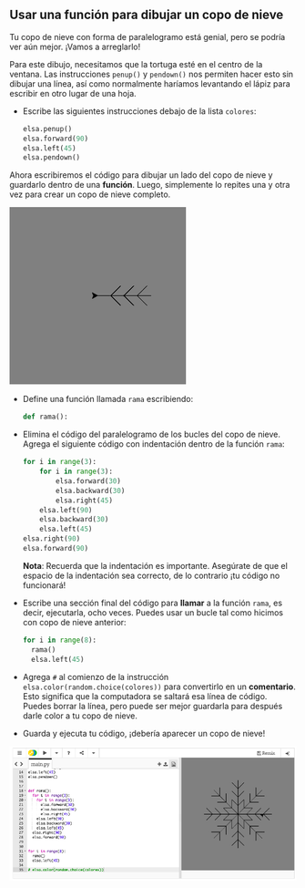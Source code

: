 ## Usar una función para dibujar un copo de nieve

Tu copo de nieve con forma de paralelogramo está genial, pero se podría ver aún mejor. ¡Vamos a arreglarlo!

Para este dibujo, necesitamos que la tortuga esté en el centro de la ventana. Las instrucciones `penup()` y `pendown()` nos permiten hacer esto sin dibujar una línea, así como normalmente haríamos levantando el lápiz para escribir en otro lugar de una hoja.

- Escribe las siguientes instrucciones debajo de la lista `colores`:
    
    ```python
    elsa.penup()
    elsa.forward(90)
    elsa.left(45)
    elsa.pendown()
    ```

Ahora escribiremos el código para dibujar un lado del copo de nieve y guardarlo dentro de una **función**. Luego, simplemente lo repites una y otra vez para crear un copo de nieve completo.

![rama](images/branch.PNG)

- Define una función llamada `rama` escribiendo:
    
    ```python
    def rama():
    ```

- Elimina el código del paralelogramo de los bucles del copo de nieve. Agrega el siguiente código con indentación dentro de la función `rama`:
    
    ```python
    for i in range(3):
        for i in range(3):
            elsa.forward(30)
            elsa.backward(30)
            elsa.right(45)
        elsa.left(90)
        elsa.backward(30)
        elsa.left(45)
    elsa.right(90)
    elsa.forward(90)
    ```
    
    **Nota**: Recuerda que la indentación es importante. Asegúrate de que el espacio de la indentación sea correcto, de lo contrario ¡tu código no funcionará!

- Escribe una sección final del código para **llamar** a la función `rama`, es decir, ejecutarla, ocho veces. Puedes usar un bucle tal como hicimos con copo de nieve anterior:
    
    ```python
    for i in range(8):
      rama()
      elsa.left(45)
    ```

- Agrega `#` al comienzo de la instrucción `elsa.color(random.choice(colores))` para convertirlo en un **comentario**. Esto significa que la computadora se saltará esa línea de código. Puedes borrar la línea, pero puede ser mejor guardarla para después darle color a tu copo de nieve.

- Guarda y ejecuta tu código, ¡debería aparecer un copo de nieve!

![](images/snowflake2.png)